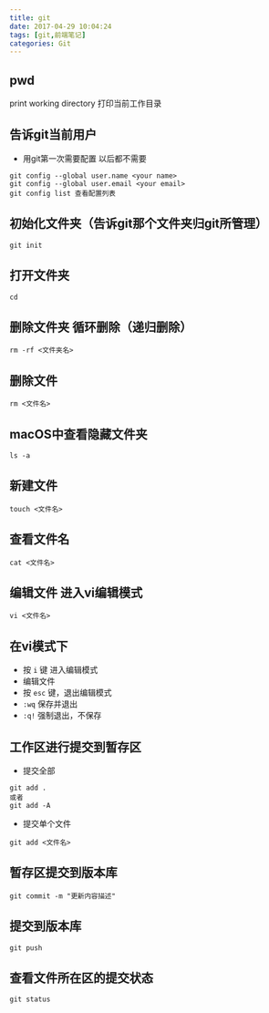 ```yaml
---
title: git
date: 2017-04-29 10:04:24
tags: [git,前端笔记]
categories: Git
---
```

## pwd
  print working directory 打印当前工作目录

## 告诉git当前用户

- 用git第一次需要配置 以后都不需要

```
git config --global user.name <your name>
git config --global user.email <your email>
git config list 查看配置列表

```
## 初始化文件夹（告诉git那个文件夹归git所管理）

```
git init
```
## 打开文件夹
```
cd
```

## 删除文件夹  循环删除（递归删除）
```
rm -rf <文件夹名>
```
## 删除文件
```
rm <文件名>
```

## macOS中查看隐藏文件夹
```
ls -a
```
## 新建文件
```
touch <文件名>
```
## 查看文件名
```
cat <文件名>
```
## 编辑文件 进入vi编辑模式
```
vi <文件名>
```
## 在vi模式下
- 按 `i` 键 进入编辑模式
- 编辑文件
- 按  `esc` 键，退出编辑模式
- `:wq` 保存并退出
- `:q!` 强制退出，不保存

## 工作区进行提交到暂存区
- 提交全部
```
git add .
或者
git add -A
```

- 提交单个文件
```
git add <文件名>
```

## 暂存区提交到版本库
```
git commit -m "更新内容描述"
```
## 提交到版本库
```
git push
```
## 查看文件所在区的提交状态
```
git status
```
